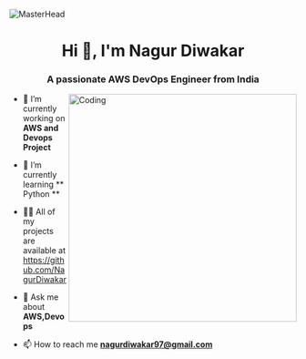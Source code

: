 ![MasterHead](https://ibagroupit.com/wp-content/uploads/2020/05/banner_1300-357_devops.png)
<h1 align="center">Hi 👋, I'm Nagur Diwakar</h1>
<h3 align="center">A passionate AWS DevOps Engineer from India</h3>
<img align="right" alt="Coding" width="400" src="https://cdn.dribbble.com/users/1162077/screenshots/3848914/programmer.gif">


- 🔭 I’m currently working on **AWS and Devops Project**

- 🌱 I’m currently learning ** Python **

- 👨‍💻 All of my projects are available at https://github.com/NagurDiwakar

- 💬 Ask me about **AWS,Devops**

- 📫 How to reach me **nagurdiwakar97@gmail.com**


